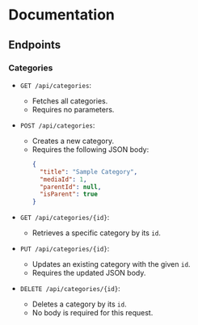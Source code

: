 # Documentation

## Endpoints

### Categories

- `GET /api/categories`:
  - Fetches all categories.
  - Requires no parameters.
- `POST /api/categories`:

  - Creates a new category.
  - Requires the following JSON body:
    ```json
    {
      "title": "Sample Category",
      "mediaId": 1,
      "parentId": null,
      "isParent": true
    }
    ```

- `GET /api/categories/{id}`:

  - Retrieves a specific category by its `id`.

- `PUT /api/categories/{id}`:
  - Updates an existing category with the given `id`.
  - Requires the updated JSON body.
- `DELETE /api/categories/{id}`:
  - Deletes a category by its `id`.
  - No body is required for this request.
